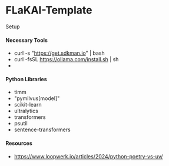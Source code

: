 # FLaKAI-Template
Setup

#### Necessary Tools

* curl -s "https://get.sdkman.io" | bash
* curl -fsSL https://ollama.com/install.sh | sh
* 
#### Python Libraries

* timm
* "pymilvus[model]"
* scikit-learn
* ultralytics
* transformers
* psutil
* sentence-transformers

#### Resources

* https://www.loopwerk.io/articles/2024/python-poetry-vs-uv/
